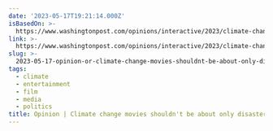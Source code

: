 ```yaml
---
date: '2023-05-17T19:21:14.000Z'
isBasedOn: >-
  https://www.washingtonpost.com/opinions/interactive/2023/climate-change-disaster-movies-narrative/?itid=hp_opinions_p001_f005
link: >-
  https://www.washingtonpost.com/opinions/interactive/2023/climate-change-disaster-movies-narrative/?itid=hp_opinions_p001_f005
slug: >-
  2023-05-17-opinion-or-climate-change-movies-shouldnt-be-about-only-disaster-and-apocal
tags:
  - climate
  - entertainment
  - film
  - media
  - politics
title: Opinion | Climate change movies shouldn't be about only disaster and apocal
---
```


